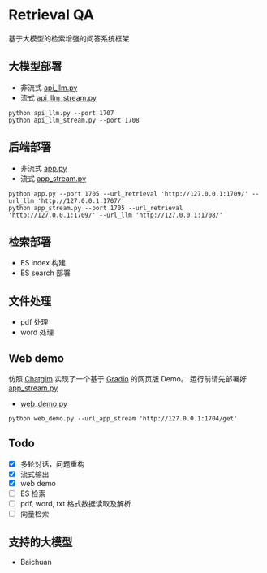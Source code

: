 # Retrieval QA

基于大模型的检索增强的问答系统框架

## 大模型部署

- 非流式
  [api_llm.py](api_llm.py)
- 流式
  [api_llm_stream.py](api_llm_stream.py)

```shell
python api_llm.py --port 1707
python api_llm_stream.py --port 1708
```

## 后端部署

- 非流式
  [app.py](app.py)
- 流式
  [app_stream.py](app_stream.py)

```shell
python app.py --port 1705 --url_retrieval 'http://127.0.0.1:1709/' --url_llm 'http://127.0.0.1:1707/'
python app_stream.py --port 1705 --url_retrieval 'http://127.0.0.1:1709/' --url_llm 'http://127.0.0.1:1708/'
```

## 检索部署

- ES index 构建
- ES search 部署

## 文件处理

- pdf 处理
- word 处理

## Web demo

仿照 [Chatglm](https://github.com/THUDM/ChatGLM-6B) 实现了一个基于 [Gradio](https://www.gradio.app/) 的网页版 Demo。
运行前请先部署好 [app_stream.py](app_stream.py)

- [web_demo.py](web_demo.py)

```shell
python web_demo.py --url_app_stream 'http://127.0.0.1:1704/get'
```

## Todo

- [x] 多轮对话，问题重构
- [x] 流式输出
- [x] web demo
- [ ] ES 检索
- [ ] pdf, word, txt 格式数据读取及解析
- [ ] 向量检索

## 支持的大模型

- Baichuan